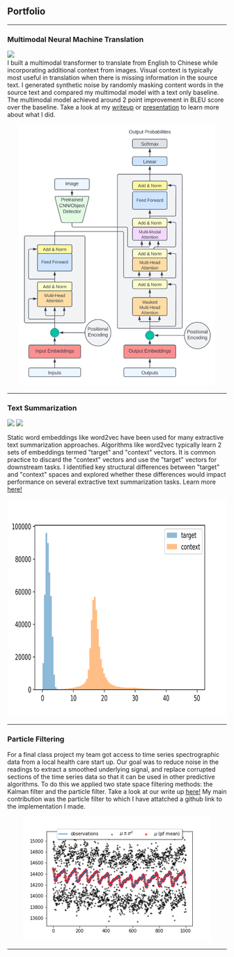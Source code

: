 ## Portfolio

---

### Multimodal Neural Machine Translation

[![](https://img.shields.io/badge/github-View_on_github-blue?logo=github)](https://github.com/natbcar/Multimodal-MT) \
I built a multimodal transformer to translate from English to Chinese while incorporating additional context from images. Visual context is typically most useful in translation when there is missing information in the source text. I generated synthetic noise by randomly masking content words in the source text and compared my multimodal model with a text only baseline. The multimodal model achieved around 2 point improvement in BLEU score over the baseline. Take a look at my [writeup](pdf/CS401R_Final_Project.pdf) or [presentation](pdf/mmt_presentation.pdf) to learn more about what I did.
<p align="center">
  <img src="images/MultiModal Transformer.png?raw=true" width="450" height="600">
</p>

---

### Text Summarization

[![](https://img.shields.io/badge/github-View_on_github-blue?logo=github)](https://github.com/natbcar/TextSummarization)
[![](https://img.shields.io/badge/streamlit-Open_in_streamlit-blue?logo=streamlit)](link-to-our-project) 

Static word embeddings like word2vec have been used for many extractive text summarization approaches. Algorithms like word2vec typically learn 2 sets of embeddings termed "target" and "context" vectors. It is common practice to discard the "context" vectors and use the "target" vectors for downstream tasks. I identified key structural differences between "target" and "context" spaces and explored whether these differences would impact performance on several extractive text summarization tasks. Learn more [here!](pdf/TextSummarization.pdf) 
<p align="center">
  <img src="images/norms_dist.png" width="650" height="500">
</p>

---

### Particle Filtering

For a final class project my team got access to time series spectrographic data from a local health care start up. Our goal was to reduce noise in the readings to extract a smoothed underlying signal, and replace corrupted sections of the time series data so that it can be used in other predictive algorithms. To do this we applied two state space filtering methods: the Kalman filter and the particle filter. Take a look at our write up [here!](/pdf/Vol_3_Filtering_Project.pdf) My main contribution was the particle filter to which I have attatched a github link to the implementation I made. 

<p align="center">
  <img src="images/pf_varplot1000_2 (1).png"/>
</p>


---
